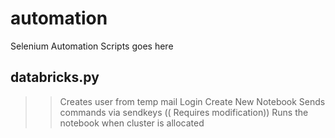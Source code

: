 # automation
Selenium Automation Scripts goes here


## databricks.py

>> Creates user from temp mail
>> Login
>> Create New Notebook
>> Sends commands via sendkeys (( Requires modification))
>> Runs the notebook when cluster is allocated

